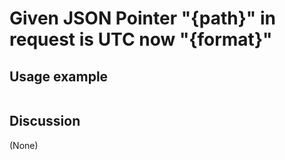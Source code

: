 
Given JSON Pointer "{path}" in request is UTC now "{format}"
=============================================================================================================

Usage example
-------------

```
```

Discussion
----------

(None)